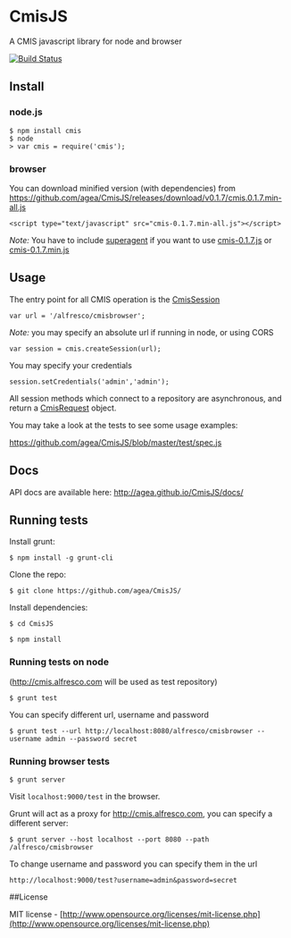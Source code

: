 CmisJS
======

A CMIS javascript library for node and browser

[![Build Status](https://travis-ci.org/agea/CmisJS.png?branch=master)](https://travis-ci.org/agea/CmisJS)

## Install

### node.js

    $ npm install cmis
    $ node
    > var cmis = require('cmis');

### browser

You can download minified version (with dependencies) from https://github.com/agea/CmisJS/releases/download/v0.1.7/cmis.0.1.7.min-all.js

	<script type="text/javascript" src="cmis-0.1.7.min-all.js"></script>

*Note:*
You have to include [superagent](http://visionmedia.github.io/) if you want to use [cmis-0.1.7.js](https://github.com/agea/CmisJS/releases/download/v0.1.7/cmis.0.1.7.js) or [cmis-0.1.7.min.js](https://github.com/agea/CmisJS/releases/download/v0.1.1/cmis.0.1.7.min.js)

## Usage

The entry point for all CMIS operation is the [CmisSession](http://agea.github.io/CmisJS/docs/#!/api/CmisSession)

	var url = '/alfresco/cmisbrowser';

*Note:* you may specify an absolute url if running in node, or using CORS

	var session = cmis.createSession(url);

You may specify your credentials

	session.setCredentials('admin','admin');

All session methods which connect to a repository are asynchronous, and return a [CmisRequest](http://agea.github.io/CmisJS/docs/#!/api/CmisRequest) object.

You may take a look at the tests to see some usage examples:

https://github.com/agea/CmisJS/blob/master/test/spec.js

## Docs

API docs are available here: http://agea.github.io/CmisJS/docs/

## Running tests

Install grunt:

    $ npm install -g grunt-cli

Clone the repo:

    $ git clone https://github.com/agea/CmisJS/

Install dependencies:

    $ cd CmisJS

    $ npm install

### Running tests on node

(http://cmis.alfresco.com will be used as test repository)

    $ grunt test

You can specify different url, username and password

    $ grunt test --url http://localhost:8080/alfresco/cmisbrowser --username admin --password secret

### Running browser tests

    $ grunt server

Visit `localhost:9000/test` in the browser.

Grunt will act as a proxy for http://cmis.alfresco.com, you can specify a different server:

	$ grunt server --host localhost --port 8080 --path /alfresco/cmisbrowser

To change username and password you can specify them in the url

	http://localhost:9000/test?username=admin&password=secret

##License

MIT license - [http://www.opensource.org/licenses/mit-license.php](http://www.opensource.org/licenses/mit-license.php)
